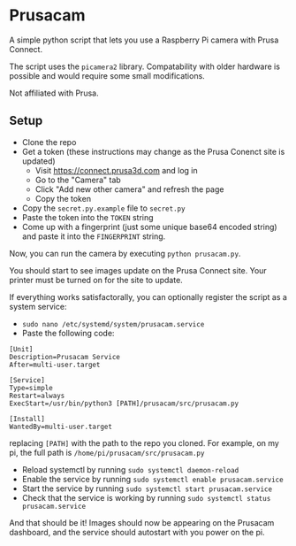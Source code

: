 # Prusacam
A simple python script that lets you use a Raspberry Pi camera with Prusa Connect.

The script uses the `picamera2` library. Compatability with older hardware is possible and would require some small modifications.

Not affiliated with Prusa.

## Setup
- Clone the repo
- Get a token (these instructions may change as the Prusa Conenct site is updated)
    - Visit https://connect.prusa3d.com and log in
    - Go to the "Camera" tab
    - Click "Add new other camera" and refresh the page
    - Copy the token
- Copy the `secret.py.example` file to `secret.py`
- Paste the token into the `TOKEN` string
- Come up with a fingerprint (just some unique base64 encoded string) and paste it into the `FINGERPRINT` string.

Now, you can run the camera by executing `python prusacam.py`.

You should start to see images update on the Prusa Connect site. Your printer must be turned on for the site to update.

If everything works satisfactorally, you can optionally register the script as a system service:

- `sudo nano /etc/systemd/system/prusacam.service`
- Paste the following code:
```
[Unit]
Description=Prusacam Service
After=multi-user.target

[Service]
Type=simple
Restart=always
ExecStart=/usr/bin/python3 [PATH]/prusacam/src/prusacam.py

[Install]
WantedBy=multi-user.target
```
replacing `[PATH]` with the path to the repo you cloned. For example, on my pi, the full path is `/home/pi/prusacam/src/prusacam.py`

- Reload systemctl by running `sudo systemctl daemon-reload`
- Enable the service by running `sudo systemctl enable prusacam.service`
- Start the service by running `sudo systemctl start prusacam.service`
- Check that the service is working by running `sudo systemctl status prusacam.service`

And that should be it! Images should now be appearing on the Prusacam dashboard, and the service should autostart with you power on the pi.